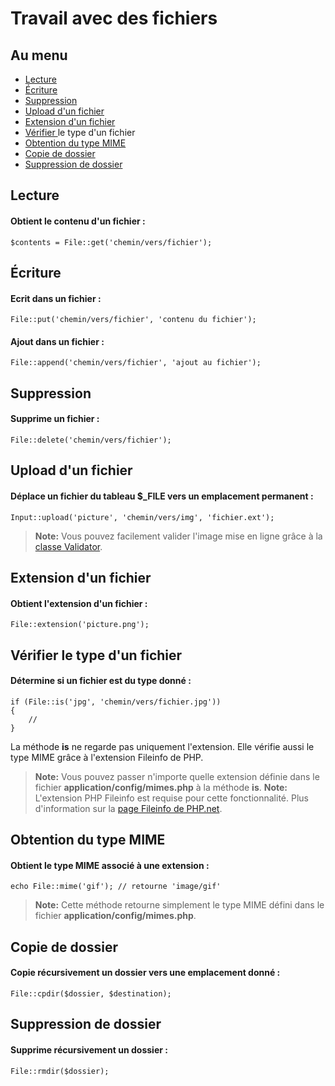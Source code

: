 # Travail avec des fichiers

## Au menu

- [Lecture](#get)
- [Écriture](#put)
- [Suppression](#delete)
- [Upload d'un fichier](#upload)
- [Extension d'un fichier](#ext)
- [Vérifier ](#is)le type d'un fichier
- [Obtention du type MIME](#mime)
- [Copie de dossier](#cpdir)
- [Suppression de dossier](#rmdir)

<a name="get"></a>
## Lecture

#### Obtient le contenu d'un fichier :

	$contents = File::get('chemin/vers/fichier');

<a name="put"></a>
## Écriture

#### Ecrit dans un fichier :

	File::put('chemin/vers/fichier', 'contenu du fichier');

#### Ajout dans un fichier :

	File::append('chemin/vers/fichier', 'ajout au fichier');

<a name="delete"></a>
## Suppression

#### Supprime un fichier :

	File::delete('chemin/vers/fichier');

<a name="upload"></a>
## Upload d'un fichier

#### Déplace un fichier du tableau $_FILE vers un emplacement permanent :

	Input::upload('picture', 'chemin/vers/img', 'fichier.ext');

> **Note:** Vous pouvez facilement valider l'image mise en ligne grâce à la [classe Validator](/guides/doc/v3/validation).

<a name="ext"></a>
## Extension d'un fichier

#### Obtient l'extension d'un fichier :

	File::extension('picture.png');

<a name="is"></a>
## Vérifier le type d'un fichier

#### Détermine si un fichier est du type donné :

	if (File::is('jpg', 'chemin/vers/fichier.jpg'))
	{
		//
	}

La méthode **is** ne regarde pas uniquement l'extension. Elle vérifie aussi le type MIME grâce à l'extension Fileinfo de PHP.

> **Note:** Vous pouvez passer n'importe quelle extension définie dans le fichier **application/config/mimes.php** à la méthode **is**.
> **Note:** L'extension PHP Fileinfo est requise pour cette fonctionnalité. Plus d'information sur la [page Fileinfo de PHP.net](http://php.net/manual/fr/book.fileinfo.php).

<a name="mime"></a>
## Obtention du type MIME

#### Obtient le type MIME associé à une extension :

	echo File::mime('gif'); // retourne 'image/gif'

> **Note:** Cette méthode retourne simplement le type MIME défini dans le fichier **application/config/mimes.php**.

<a name="cpdir"></a>
## Copie de dossier

#### Copie récursivement un dossier vers une emplacement donné :

	File::cpdir($dossier, $destination);

<a name="rmdir"></a>
## Suppression de dossier

#### Supprime récursivement un dossier :

	File::rmdir($dossier);